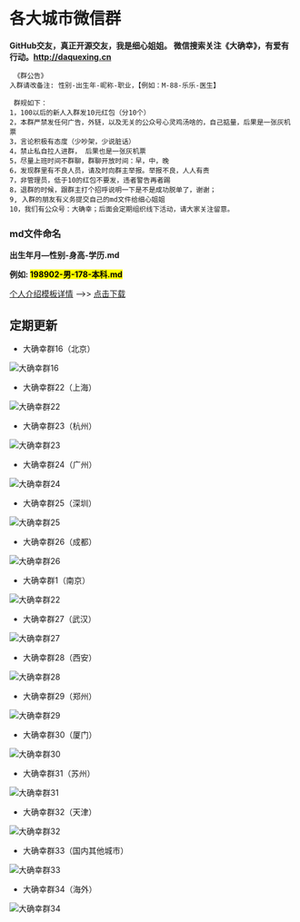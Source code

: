 #  各大城市微信群
**GitHub交友，真正开源交友，我是细心姐姐。 微信搜索关注《大确幸》，有爱有行动。<http://daquexing.cn>**
	
	 《群公告》
	入群请改备注: 性别-出生年-昵称-职业，【例如：M-88-乐乐-医生】
	
	 群规如下：    
	1，100以后的新人入群发10元红包（分10个）
	2，本群严禁发任何广告，外链，以及无关的公众号心灵鸡汤啥的，自己掂量，后果是一张灰机票
	3，言论积极有态度（少吵架，少说脏话）
	4，禁止私自拉人进群， 后果也是一张灰机票
	5，尽量上班时间不群聊，群聊开放时间：早，中，晚
	6，发现群里有不良人员，请及时向群主举报。举报不良，人人有责
	7，非管理员，低于10的红包不要发，违者警告再者踢 
	8，退群的时候，跟群主打个招呼说明一下是不是成功脱单了，谢谢；
	9, 入群的朋友有义务提交自己的md文件给细心姐姐
	10，我们有公众号：大确幸；后面会定期组织线下活动，请大家关注留意。

### md文件命名
**出生年月—性别-身高-学历.md**

**例如: <mark>198902-男-178-本科.md</mark>**

 [个人介绍模板详情](./个人介绍模板.md "下载个人介绍模板") -->>  [点击下载](./个人介绍模板.md "下载个人介绍模板") 

##  定期更新
* 大确幸群16（北京）

![大确幸群16](https://img.cdn.daquexing.cn/upload/20180912/16f39a0fe21f4584b32b86876d3cc50b.png)

* 大确幸群22（上海）

![大确幸群22](https://img.cdn.daquexing.cn/upload/20180912/6812e2c31a854de5bd8f8fa7b00d5d2a.png)

* 大确幸群23（杭州）

![大确幸群23](https://img.cdn.daquexing.cn/upload/20180912/5009f10a8cc74be8a2aa6072602912d7.png)

* 大确幸群24（广州）

![大确幸群24](https://img.cdn.daquexing.cn/upload/20180912/75990034fef240a0a45bcbfba5a9b0c8.png)

* 大确幸群25（深圳）

![大确幸群25](https://img.cdn.daquexing.cn/upload/20180912/2baea96c289540dd824c1d64f4922424.png)

* 大确幸群26（成都）

![大确幸群26](https://img.cdn.daquexing.cn/upload/20180912/08d86b461f6d4479ba5a30e5c9f097c8.png)


* 大确幸群1（南京）

![大确幸群22](https://img.cdn.daquexing.cn/upload/20180912/46d28129b02642c69035135c200f42c2.png)


* 大确幸群27（武汉）

![大确幸群27](https://img.cdn.daquexing.cn/upload/20180912/4a89767debc84819ba44747c4a78e817.png)

* 大确幸群28（西安）

![大确幸群28](https://img.cdn.daquexing.cn/upload/20180912/866c01985f9c497ab8917142e46a4a7b.png)

* 大确幸群29（郑州）

![大确幸群29](https://img.cdn.daquexing.cn/upload/20180912/fe7c35ae55fb44a1aa181095f0aa3677.png)

* 大确幸群30（厦门）

![大确幸群30](https://img.cdn.daquexing.cn/upload/20180912/b62f4a5c3dcf49e0899ded724667211e.png)

* 大确幸群31（苏州）

![大确幸群31](https://img.cdn.daquexing.cn/upload/20180912/7c69f09119724d309d0fae84b21f8cb7.png)

* 大确幸群32（天津）

![大确幸群32](https://img.cdn.daquexing.cn/upload/20180912/6dc7ef0d1c244214b22d76a9fc66bb64.png)

* 大确幸群33（国内其他城市）

![大确幸群33](https://img.cdn.daquexing.cn/upload/20180912/39e3651a83f0429d8952c059454767aa.png)

* 大确幸群34（海外）

![大确幸群34](https://img.cdn.daquexing.cn/upload/20180912/ec7f6f8247844d4db40612574d270d73.png)